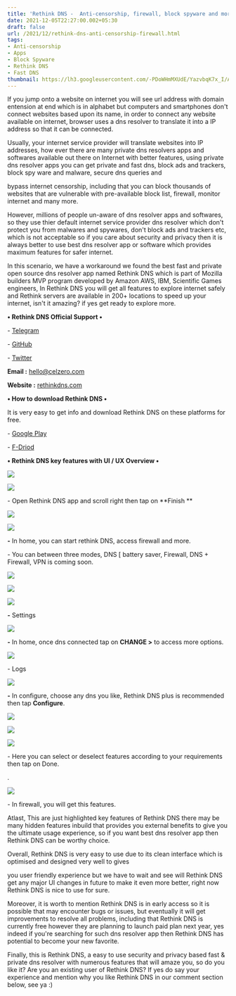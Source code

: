```yaml
---
title: 'Rethink DNS -  Anti-censorship, firewall, block spyware and more.'
date: 2021-12-05T22:27:00.002+05:30
draft: false
url: /2021/12/rethink-dns-anti-censorship-firewall.html
tags: 
- Anti-censorship
- Apps
- Block Spyware
- Rethink DNS
- Fast DNS
thumbnail: https://lh3.googleusercontent.com/-PDoWHmMXUdE/YazvbqK7x_I/AAAAAAAAHt4/ox5d-le8JKgMLGq8n_1d_GhxixbXH8cngCNcBGAsYHQ/s1600/1638723431334603-0.png
---
```


  

If you jump onto a website on internet you will see url address with domain entension at end which is in alphabet but computers and smartphones don't connect websites based upon its name, in order to connect any website available on internet, browser uses a dns resolver to translate it into a IP address so that it can be connected.

  

Usually, your internet service provider will translate websites into IP addresses, how ever there are many private dns resolvers apps and softwares available out there on Internet with better features, using private dns resolver apps you can get private and fast dns, block ads and trackers, block spy ware and malware, secure dns queries and

bypass internet censorship, including that you can block thousands of websites that are vulnerable with pre-available block list, firewall, monitor internet and many more.

  

However, millions of people un-aware of dns resolver apps and softwares, so they use thier default internet service provider dns resolver which don't protect you from malwares and spywares, don't block ads and trackers etc, which is not acceptable so if you care about security and privacy then it is always better to use best dns resolver app or software which provides maximum features for safer internet.

  

In this scenario, we have a workaround we found the best fast and private open source dns resolver app named Rethink DNS which is part of Mozilla builders MVP program developed by Amazon AWS, IBM, Scientific Games engineers, In Rethink DNS you will get all features to explore internet safely and Rethink servers are available in 200+ locations to speed up your internet, isn't it amazing? if yes get ready to explore more.

  

**• Rethink DNS Official Support •**

\- [Telegram](https://t.me/rethinkdns)

\- [GitHub](https://github.com/celzero)

\- [Twitter](https://twitter.com/rethinkdns)

  

**Email :** [hello@celzero.com](http://hello@celzero.com)

**Website :** [rethinkdns.com](https://www.rethinkdns.com/)

**• How to download Rethink DNS •**

It is very easy to get info and download Rethink DNS on these platforms for free.

  

\- [Google Play](https://www.rethinkdns.com/)

\- [F-Driod](https://f-droid.org/packages/com.celzero.bravedns/)

**• Rethink DNS key features with UI / UX Overview •**

 **![](https://lh3.googleusercontent.com/-eQqeNiWaWno/YazvZzwkD7I/AAAAAAAAHtw/w-u6Ch2cU1s2BBndiOeR9fugCJjns-e8wCNcBGAsYHQ/s1600/1638723425945099-1.png)** 

 **![](https://lh3.googleusercontent.com/-naPpa6Q4WIU/YazvYqN8mXI/AAAAAAAAHto/AJ5M_u9qvKI1i8gelMaQ9gQrAaO4UQ5cgCNcBGAsYHQ/s1600/1638723420514517-2.png)** 

\- Open Rethink DNS app and scroll right then tap on **Finish **

 **![](https://lh3.googleusercontent.com/-dPLUrGBucRc/YazvXCvEvJI/AAAAAAAAHtk/DA8loox_C503eIjC8wEQNcWFppLupML3gCNcBGAsYHQ/s1600/1638723415093768-3.png)** 

 **![](https://lh3.googleusercontent.com/-qdxjYOBqfmY/YazvV60EHQI/AAAAAAAAHtg/RwW7NqeKscQjVUQl3IerznLWFVsV8YB3QCNcBGAsYHQ/s1600/1638723409716422-4.png)** 

**\-** In home, you can start rethink DNS, access firewall and more.  

  

\- You can between three modes, DNS \[ battery saver, Firewall, DNS + Firewall, VPN is coming soon.

 **![](https://lh3.googleusercontent.com/-aoPJbKlkbtU/YazvUb6mqmI/AAAAAAAAHtc/YuW36Xp5oacRVztKNk270Ug0yOqAJOHeQCNcBGAsYHQ/s1600/1638723403336908-5.png)** 

 **![](https://lh3.googleusercontent.com/-GcY7by-tRgA/YazvS0FcNdI/AAAAAAAAHtY/Wal9Gd_leSAI-knm26yuOaefsHz12E-BgCNcBGAsYHQ/s1600/1638723398763910-6.png)** 

 **![](https://lh3.googleusercontent.com/-RFoTmIBtE4Q/YazvRtjhRnI/AAAAAAAAHtU/VIlRgubXtewmqH6wqlSFlcz1nQfgAtMPQCNcBGAsYHQ/s1600/1638723393388350-7.png)** 

**\-** Settings

 **![](https://lh3.googleusercontent.com/-hnjT97rqy08/YazvQbu4nHI/AAAAAAAAHtQ/Zsgei4t_914jzn1l00Uo2tgCEd4KfRL_ACNcBGAsYHQ/s1600/1638723387822949-8.png)** 

**\-** In home, once dns connected tap on **CHANGE >** to access more options.

 **![](https://lh3.googleusercontent.com/-Z8DUfSu88WQ/YazvO7HNm8I/AAAAAAAAHtM/RmzllXrYEYkjkltPh3Arjsj0kSozNHgpgCNcBGAsYHQ/s1600/1638723382579732-9.png)** 

\- Logs

 **![](https://lh3.googleusercontent.com/-79X_Bv9eC8E/YazvNqu-oBI/AAAAAAAAHtI/WRC_3alLLkMB2obCjh6ROcIVtJLjH-JYACNcBGAsYHQ/s1600/1638723378423318-10.png)** 

**\-** In configure, choose any dns you like, Rethink DNS plus is recommended then tap **Configure**.

 **![](https://lh3.googleusercontent.com/-XOx5Vt7uaCw/YazvMqK3QKI/AAAAAAAAHtE/DxVkqWhinmkKRG63QUj4YiKEzJGq7It8ACNcBGAsYHQ/s1600/1638723372832206-11.png)** 

 **![](https://lh3.googleusercontent.com/-SazQHFx5CiQ/YazvLPgKTuI/AAAAAAAAHtA/0nJVu04oFFM0g_kNnVqOFhf0ySIRWxuoQCNcBGAsYHQ/s1600/1638723367578892-12.png)** 

 **![](https://lh3.googleusercontent.com/-EUfhbXWcyE8/YazvJyr3VOI/AAAAAAAAHs8/vxT-PTJNqeQyp7sZRbwtaa-Ame_sjd-2gCNcBGAsYHQ/s1600/1638723361095661-13.png)** 

\- Here you can select or deselect features according to your requirements then tap on Done.

.

 ![](https://lh3.googleusercontent.com/-kfrQItqkQ6g/YazvIK48FAI/AAAAAAAAHs4/o0q9aoDnxE8CnLJ4dSAQTWQFk-AofDh6gCNcBGAsYHQ/s1600/1638723353803546-14.png) 

  

\- In firewall, you will get this features.

  

Atlast, This are just highlighted key features of Rethink DNS there may be many hidden features inbuild that provides you external benefits to give you the ultimate usage experience, so if you want best dns resolver app then Rethink DNS can be worthy choice.

  

Overall, Rethink DNS is very easy to use due to its clean interface which is optimised and designed very well to gives

you user friendly experience but we have to wait and see will Rethink DNS get any major UI changes in future to make it even more better, right now Rethink DNS is nice to use for sure.

  

Moreover, it is worth to mention Rethink DNS is in early access so it is possible that may encounter bugs or issues, but eventually it will get improvements to resolve all problems, including that Rethink DNS is currently free however they are planning to launch paid plan next year, yes indeed if you're searching for such dns resolver app then Rethink DNS has potential to become your new favorite.

  

Finally, this is Rethink DNS, a easy to use security and privacy based fast & private dns resolver with numerous features that will amaze you, so do you like it? Are you an existing user of Rethink DNS? If yes do say your experience and mention why you like Rethink DNS in our comment section below, see ya :)